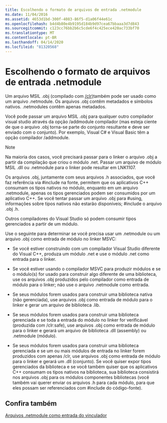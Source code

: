```yaml
---
title: Escolhendo o formato de arquivos de entrada .netmodule
ms.date: 11/04/2016
ms.assetid: 4653d1bd-300f-4083-86f5-d1a06f44e61c
ms.openlocfilehash: b4d4b80e4b9195d184b9d97cea67bbaaa3d7d843
ms.sourcegitcommit: c123cc76bb2b6c5cde6f4c425ece420ac733bf70
ms.translationtype: MT
ms.contentlocale: pt-BR
ms.lasthandoff: 04/14/2020
ms.locfileid: "81320568"
---
```

# <a name="choosing-the-format-of-netmodule-input-files"></a>Escolhendo o formato de arquivos de entrada .netmodule

Um arquivo MSIL .obj (compilado com [/clr)](clr-common-language-runtime-compilation.md)também pode ser usado como um arquivo .netmodule.  Os arquivos .obj contêm metadados e símbolos nativos.  .netmodules contêm apenas metadados.

Você pode passar um arquivo MSIL .obj para qualquer outro compilador visual studio através da opção /addmodule compilador (mas esteja ciente de que o arquivo .obj torna-se parte do conjunto resultante e deve ser enviado com o conjunto).  Por exemplo, Visual C# e Visual Basic têm a opção compilador /addmodule.

> [!NOTE]
> Na maioria dos casos, você precisará passar para o linker o arquivo .obj a partir da compilação que criou o módulo .net.  Passar um arquivo de módulo MSIL .dll ou .netmodule para o linker pode resultar em LNK1107.

Os arquivos .obj, juntamente com seus arquivos .h associados, que você faz referência via #include na fonte, permitem que os aplicativos C++ consumam os tipos nativos no módulo, enquanto em um arquivo .netmodule, apenas os tipos gerenciados podem ser consumidos por um aplicativo C++.  Se você tentar passar um arquivo .obj para #using, informações sobre tipos nativos não estarão disponíveis; #include o arquivo .obj .h.

Outros compiladores do Visual Studio só podem consumir tipos gerenciados a partir de um módulo.

Use o seguinte para determinar se você precisa usar um .netmodule ou um arquivo .obj como entrada de módulo no linker MSVC:

- Se você estiver construindo com um compilador Visual Studio diferente do Visual C++, produza um módulo .net e use o módulo .net como entrada para o linker.

- Se você estiver usando o compilador MSVC para produzir módulos e se o módulo(s) for usado para construir algo diferente de uma biblioteca, use os arquivos .obj produzidos pelo compilador como entrada de módulo para o linker; não use o arquivo .netmodule como entrada.

- Se seus módulos forem usados para construir uma biblioteca nativa (não gerenciada), use arquivos .obj como entrada de módulo para o linker e gerar um arquivo de biblioteca .lib.

- Se seus módulos forem usados para construir uma biblioteca gerenciada e se toda a entrada do módulo no linker for verificável (produzida com /clr:safe), use arquivos .obj como entrada de módulo para o linker e gerará um arquivo de biblioteca .dll (assembly) ou .netmodule (módulo).

- Se seus módulos forem usados para construir uma biblioteca gerenciada e se um ou mais módulos de entrada no linker forem produzidos com apenas /clr, use arquivos .obj como entrada de módulo para o linker e gerará um .dll (conjunto).  Se você quiser expor tipos gerenciados da biblioteca e se você também quiser que os aplicativos C++ consumam os tipos nativos na biblioteca, sua biblioteca consistirá nos arquivos .obj para os módulos componentes bibliotecas (você também vai querer enviar os arquivos .h para cada módulo, para que eles possam ser referenciados com #include do código-fonte).

## <a name="see-also"></a>Confira também

[Arquivos .netmodule como entrada do vinculador](netmodule-files-as-linker-input.md)
